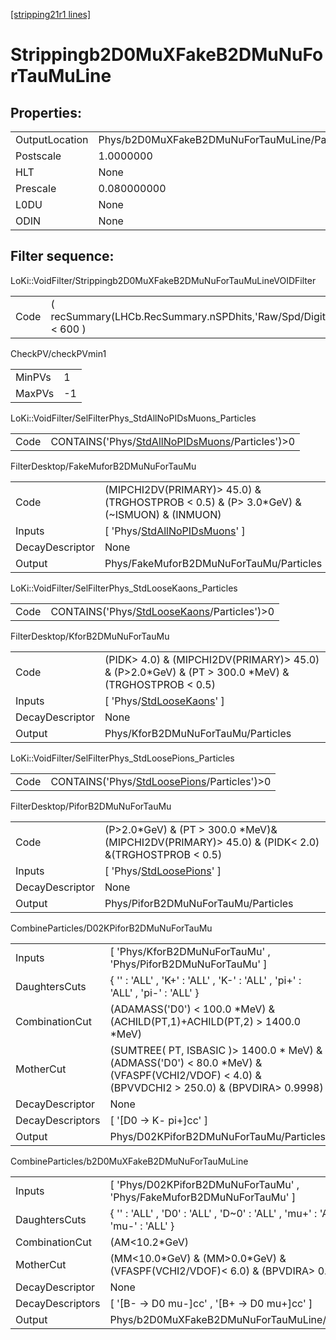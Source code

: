 [[stripping21r1 lines]](./stripping21r1-index)

# Strippingb2D0MuXFakeB2DMuNuForTauMuLine

## Properties:

|                |                                               |
|----------------|-----------------------------------------------|
| OutputLocation | Phys/b2D0MuXFakeB2DMuNuForTauMuLine/Particles |
| Postscale      | 1.0000000                                     |
| HLT            | None                                          |
| Prescale       | 0.080000000                                   |
| L0DU           | None                                          |
| ODIN           | None                                          |

## Filter sequence:

LoKi::VoidFilter/Strippingb2D0MuXFakeB2DMuNuForTauMuLineVOIDFilter

|      |                                                                  |
|------|------------------------------------------------------------------|
| Code | ( recSummary(LHCb.RecSummary.nSPDhits,'Raw/Spd/Digits') \< 600 ) |

CheckPV/checkPVmin1

|        |     |
|--------|-----|
| MinPVs | 1   |
| MaxPVs | -1  |

LoKi::VoidFilter/SelFilterPhys_StdAllNoPIDsMuons_Particles

|      |                                                                                                      |
|------|------------------------------------------------------------------------------------------------------|
| Code | CONTAINS('Phys/[StdAllNoPIDsMuons](./stripping21r1-commonparticles-stdallnopidsmuons)/Particles')\>0 |

FilterDesktop/FakeMuforB2DMuNuForTauMu

|                 |                                                                                           |
|-----------------|-------------------------------------------------------------------------------------------|
| Code            | (MIPCHI2DV(PRIMARY)\> 45.0) &(TRGHOSTPROB \< 0.5) & (P\> 3.0\*GeV) & (~ISMUON) & (INMUON) |
| Inputs          | [ 'Phys/[StdAllNoPIDsMuons](./stripping21r1-commonparticles-stdallnopidsmuons)' ]       |
| DecayDescriptor | None                                                                                      |
| Output          | Phys/FakeMuforB2DMuNuForTauMu/Particles                                                   |

LoKi::VoidFilter/SelFilterPhys_StdLooseKaons_Particles

|      |                                                                                              |
|------|----------------------------------------------------------------------------------------------|
| Code | CONTAINS('Phys/[StdLooseKaons](./stripping21r1-commonparticles-stdloosekaons)/Particles')\>0 |

FilterDesktop/KforB2DMuNuForTauMu

|                 |                                                                                                         |
|-----------------|---------------------------------------------------------------------------------------------------------|
| Code            | (PIDK\> 4.0) & (MIPCHI2DV(PRIMARY)\> 45.0) & (P\>2.0\*GeV) & (PT \> 300.0 \*MeV) & (TRGHOSTPROB \< 0.5) |
| Inputs          | [ 'Phys/[StdLooseKaons](./stripping21r1-commonparticles-stdloosekaons)' ]                             |
| DecayDescriptor | None                                                                                                    |
| Output          | Phys/KforB2DMuNuForTauMu/Particles                                                                      |

LoKi::VoidFilter/SelFilterPhys_StdLoosePions_Particles

|      |                                                                                              |
|------|----------------------------------------------------------------------------------------------|
| Code | CONTAINS('Phys/[StdLoosePions](./stripping21r1-commonparticles-stdloosepions)/Particles')\>0 |

FilterDesktop/PiforB2DMuNuForTauMu

|                 |                                                                                                       |
|-----------------|-------------------------------------------------------------------------------------------------------|
| Code            | (P\>2.0\*GeV) & (PT \> 300.0 \*MeV)& (MIPCHI2DV(PRIMARY)\> 45.0) & (PIDK\< 2.0) &(TRGHOSTPROB \< 0.5) |
| Inputs          | [ 'Phys/[StdLoosePions](./stripping21r1-commonparticles-stdloosepions)' ]                           |
| DecayDescriptor | None                                                                                                  |
| Output          | Phys/PiforB2DMuNuForTauMu/Particles                                                                   |

CombineParticles/D02KPiforB2DMuNuForTauMu

|                  |                                                                                                                                                  |
|------------------|--------------------------------------------------------------------------------------------------------------------------------------------------|
| Inputs           | [ 'Phys/KforB2DMuNuForTauMu' , 'Phys/PiforB2DMuNuForTauMu' ]                                                                                   |
| DaughtersCuts    | { '' : 'ALL' , 'K+' : 'ALL' , 'K-' : 'ALL' , 'pi+' : 'ALL' , 'pi-' : 'ALL' }                                                                     |
| CombinationCut   | (ADAMASS('D0') \< 100.0 \*MeV) & (ACHILD(PT,1)+ACHILD(PT,2) \> 1400.0 \*MeV)                                                                     |
| MotherCut        | (SUMTREE( PT, ISBASIC )\> 1400.0 \* MeV) &(ADMASS('D0') \< 80.0 \*MeV) & (VFASPF(VCHI2/VDOF) \< 4.0) & (BPVVDCHI2 \> 250.0) & (BPVDIRA\> 0.9998) |
| DecayDescriptor  | None                                                                                                                                             |
| DecayDescriptors | [ '[D0 -\> K- pi+]cc' ]                                                                                                                      |
| Output           | Phys/D02KPiforB2DMuNuForTauMu/Particles                                                                                                          |

CombineParticles/b2D0MuXFakeB2DMuNuForTauMuLine

|                  |                                                                                    |
|------------------|------------------------------------------------------------------------------------|
| Inputs           | [ 'Phys/D02KPiforB2DMuNuForTauMu' , 'Phys/FakeMuforB2DMuNuForTauMu' ]            |
| DaughtersCuts    | { '' : 'ALL' , 'D0' : 'ALL' , 'D~0' : 'ALL' , 'mu+' : 'ALL' , 'mu-' : 'ALL' }      |
| CombinationCut   | (AM\<10.2\*GeV)                                                                    |
| MotherCut        | (MM\<10.0\*GeV) & (MM\>0.0\*GeV) & (VFASPF(VCHI2/VDOF)\< 6.0) & (BPVDIRA\> 0.9995) |
| DecayDescriptor  | None                                                                               |
| DecayDescriptors | [ '[B- -\> D0 mu-]cc' , '[B+ -\> D0 mu+]cc' ]                                |
| Output           | Phys/b2D0MuXFakeB2DMuNuForTauMuLine/Particles                                      |
